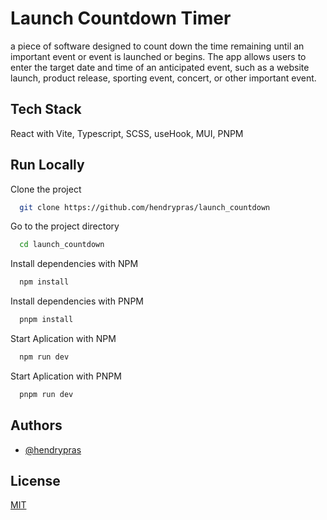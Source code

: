 # Launch Countdown Timer

a piece of software designed to count down the time remaining until an important event or event is launched or begins. The app allows users to enter the target date and time of an anticipated event, such as a website launch, product release, sporting event, concert, or other important event.

## Tech Stack

React with Vite, Typescript, SCSS, useHook, MUI, PNPM

## Run Locally

Clone the project

```bash
  git clone https://github.com/hendrypras/launch_countdown
```

Go to the project directory

```bash
  cd launch_countdown
```

Install dependencies with NPM

```bash
  npm install
```

Install dependencies with PNPM

```bash
  pnpm install
```

Start Aplication with NPM

```bash
  npm run dev
```

Start Aplication with PNPM

```bash
  pnpm run dev
```

## Authors

- [@hendrypras](https://www.github.com/hendrypras)

## License

[MIT](https://choosealicense.com/licenses/mit/)
